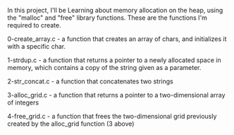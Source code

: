 In this project, I'll be Learning about memory allocation on the heap, using the "malloc" and "free" library functions. These are the functions I'm required to create.

0-create_array.c - a function that creates an array of chars, and initializes it with a specific char.

1-strdup.c - a function that returns a pointer to a newly allocated space in memory, which contains a copy of the string given as a parameter.

2-str_concat.c - a function that concatenates two strings

3-alloc_grid.c - a function that returns a pointer to a two-dimensional array of integers

4-free_grid.c - a function that frees the two-dimensional grid previously created by the alloc_grid function (3 above)
